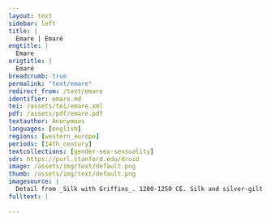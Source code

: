 ```yaml
---
layout: text
sidebar: left
title: |
  Emare | Emaré
engtitle: |
  Emare
origtitle: |
  Emaré
breadcrumb: true
permalink: "text/emare"
redirect_from: /text/emare
identifier: emare.md
tei: /assets/tei/emare.xml
pdf: /assets/pdf/emare.pdf
textauthor: Anonymous
languages: [english]
regions: [western_europe]
periods: [14th_century]
textcollections: [gender-sex-sensuality]
sdr: https://purl.stanford.edu/druid 
image: /assets/img/text/default.png
thumb: /assets/img/text/default.png
imagesource: |
  Detail from _Silk with Griffins_. 1200-1250 CE. Silk and silver-gilt metal on parchment over cotton. Central Asia, Sicily, or North Africa. 69 1/4 x 38 1/4 in. (175.9 x 97.2 cm). The Cloisters Collection, 1984, at the Metropolitan Museum of Art, New York. Object Number 1984.344. [https://www.metmuseum.org/art/collection/search/466119](https://www.metmuseum.org/art/collection/search/466119). [Public Domain]
fulltext: |
  
--- 
```

